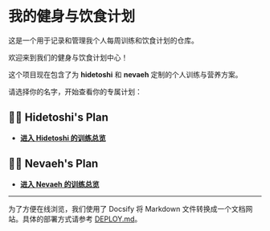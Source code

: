 # 我的健身与饮食计划

这是一个用于记录和管理我个人每周训练和饮食计划的仓库。

欢迎来到我们的健身与饮食计划中心！

这个项目现在包含了为 **hidetoshi** 和 **nevaeh** 定制的个人训练与营养方案。

请选择你的名字，开始查看你的专属计划：

## 👨‍💻 Hidetoshi's Plan

- [**进入 Hidetoshi 的训练总览**](./hidetoshi/README.md)

## 👩‍💻 Nevaeh's Plan

- [**进入 Nevaeh 的训练总览**](./nevaeh/训练总览.md)

---

为了方便在线浏览，我们使用了 Docsify 将 Markdown 文件转换成一个文档网站。具体的部署方式请参考 [DEPLOY.md](./DEPLOY.md)。